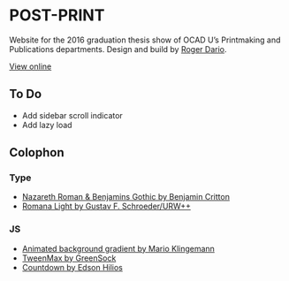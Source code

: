 # POST-PRINT

Website for the 2016 graduation thesis show of OCAD U’s Printmaking and Publications departments. Design and build by [Roger Dario](http://rogerdario.com).

[View online](http://postprint.net)

## To Do
- Add sidebar scroll indicator
- Add lazy load

## Colophon

### Type
- [Nazareth Roman & Benjamins Gothic by Benjamin Critton](http://surplusurplusurplus.com/)
- [Romana Light by Gustav F. Schroeder/URW++](https://www.urwpp.de/en/shop/?fontshop=datei:show_charmap;map_func:20;fontbel:W;fs_dir:1;fname:Romana%20Light;fontnummer:r005012t;charsetIds:,1,2,;)

### JS
- [Animated background gradient by Mario Klingemann](http://codepen.io/quasimondo/pen/lDdrF)
- [TweenMax by GreenSock](https://greensock.com/tweenmax)
- [Countdown by Edson Hilios](http://hilios.github.io/jQuery.countdown/)